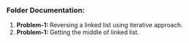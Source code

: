<h3>Folder Documentation: </h3>
<ol>
    <li><b>Problem-1: </b>Reversing a linked list using iterative approach.</li>
    <li><b>Problem-1: </b>Getting the middle of linked list.</li>
</ol>
